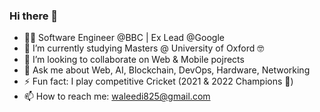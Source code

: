 ### Hi there 👋

- 👨‍💻 Software Engineer @BBC | Ex Lead @Google
- 🌱 I’m currently studying Masters @ University of Oxford 🤓
- 👯 I’m looking to collaborate on Web & Mobile pojrects
- 💬 Ask me about Web, AI, Blockchain, DevOps, Hardware, Networking 
- ⚡ Fun fact: I play competitive Cricket (2021 & 2022 Champions 🥇)
- 📫 How to reach me: waleedi825@gmail.com
